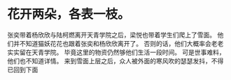 # 花开两朵，各表一枝。
张奕带着杨欣欣与陆柯燃离开天青学院之后，梁悦也带着学生们爬上了雪面。
他们并不知道猫妖花花也跟着张奕和杨欣欣离开了。
否则的话，他们大概率会老老实实留在天青学院。
毕竟这里的物资仍然够他们生活一段时间。
可是世事难料，他们也不知道详情。
来到雪面上层之后，众人被外面的寒风吹的瑟瑟发抖，不得已回到下面

